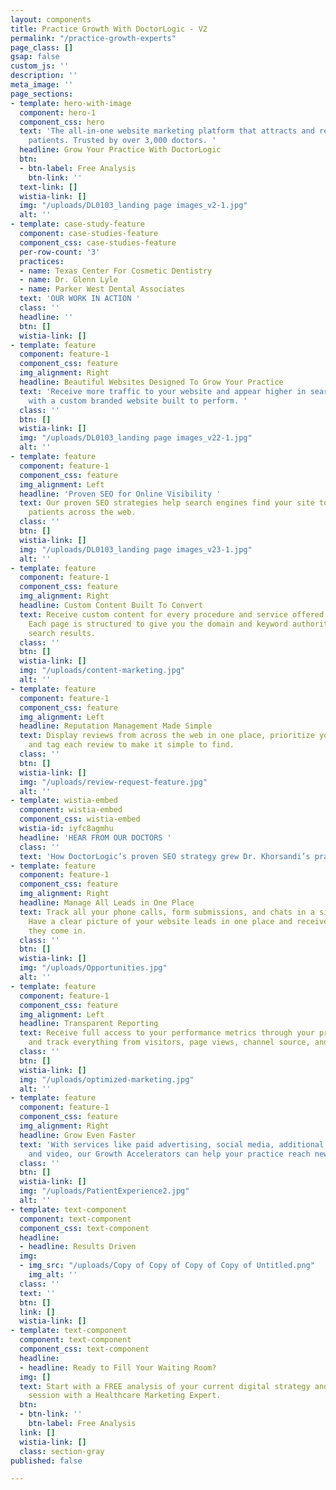 ```yaml
---
layout: components
title: Practice Growth With DoctorLogic - V2
permalink: "/practice-growth-experts"
page_class: []
gsap: false
custom_js: ''
description: ''
meta_image: ''
page_sections:
- template: hero-with-image
  component: hero-1
  component_css: hero
  text: 'The all-in-one website marketing platform that attracts and retains more
    patients. Trusted by over 3,000 doctors. '
  headline: Grow Your Practice With DoctorLogic
  btn:
  - btn-label: Free Analysis
    btn-link: ''
  text-link: []
  wistia-link: []
  img: "/uploads/DL0103_landing page images_v2-1.jpg"
  alt: ''
- template: case-study-feature
  component: case-studies-feature
  component_css: case-studies-feature
  per-row-count: '3'
  practices:
  - name: Texas Center For Cosmetic Dentistry
  - name: Dr. Glenn Lyle
  - name: Parker West Dental Associates
  text: 'OUR WORK IN ACTION '
  class: ''
  headline: ''
  btn: []
  wistia-link: []
- template: feature
  component: feature-1
  component_css: feature
  img_alignment: Right
  headline: Beautiful Websites Designed To Grow Your Practice
  text: 'Receive more traffic to your website and appear higher in search engine results
    with a custom branded website built to perform. '
  class: ''
  btn: []
  wistia-link: []
  img: "/uploads/DL0103_landing page images_v22-1.jpg"
  alt: ''
- template: feature
  component: feature-1
  component_css: feature
  img_alignment: Left
  headline: 'Proven SEO for Online Visibility '
  text: Our proven SEO strategies help search engines find your site to reach more
    patients across the web.
  class: ''
  btn: []
  wistia-link: []
  img: "/uploads/DL0103_landing page images_v23-1.jpg"
  alt: ''
- template: feature
  component: feature-1
  component_css: feature
  img_alignment: Right
  headline: Custom Content Built To Convert
  text: Receive custom content for every procedure and service offered at your practice.
    Each page is structured to give you the domain and keyword authority to dominate
    search results.
  class: ''
  btn: []
  wistia-link: []
  img: "/uploads/content-marketing.jpg"
  alt: ''
- template: feature
  component: feature-1
  component_css: feature
  img_alignment: Left
  headline: Reputation Management Made Simple
  text: Display reviews from across the web in one place, prioritize your favorites,
    and tag each review to make it simple to find.
  class: ''
  btn: []
  wistia-link: []
  img: "/uploads/review-request-feature.jpg"
  alt: ''
- template: wistia-embed
  component: wistia-embed
  component_css: wistia-embed
  wistia-id: iyfc8agmhu
  headline: 'HEAR FROM OUR DOCTORS '
  class: ''
  text: 'How DoctorLogic’s proven SEO strategy grew Dr. Khorsandi’s practice.  '
- template: feature
  component: feature-1
  component_css: feature
  img_alignment: Right
  headline: Manage All Leads in One Place
  text: Track all your phone calls, form submissions, and chats in a single place.
    Have a clear picture of your website leads in one place and receive alerts as
    they come in.
  class: ''
  btn: []
  wistia-link: []
  img: "/uploads/Opportunities.jpg"
  alt: ''
- template: feature
  component: feature-1
  component_css: feature
  img_alignment: Left
  headline: Transparent Reporting
  text: Receive full access to your performance metrics through your practice dashboard
    and track everything from visitors, page views, channel source, and lead generation.
  class: ''
  btn: []
  wistia-link: []
  img: "/uploads/optimized-marketing.jpg"
  alt: ''
- template: feature
  component: feature-1
  component_css: feature
  img_alignment: Right
  headline: Grow Even Faster
  text: 'With services like paid advertising, social media, additional content, chat,
    and video, our Growth Accelerators can help your practice reach new heights. '
  class: ''
  btn: []
  wistia-link: []
  img: "/uploads/PatientExperience2.jpg"
  alt: ''
- template: text-component
  component: text-component
  component_css: text-component
  headline:
  - headline: Results Driven
  img:
  - img_src: "/uploads/Copy of Copy of Copy of Copy of Untitled.png"
    img_alt: ''
  class: ''
  text: ''
  btn: []
  link: []
  wistia-link: []
- template: text-component
  component: text-component
  component_css: text-component
  headline:
  - headline: Ready to Fill Your Waiting Room?
  img: []
  text: Start with a FREE analysis of your current digital strategy and a 15-minute
    session with a Healthcare Marketing Expert.
  btn:
  - btn-link: ''
    btn-label: Free Analysis
  link: []
  wistia-link: []
  class: section-gray
published: false

---
```

